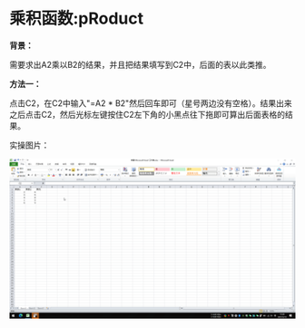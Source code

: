 # 乘积函数:pRoduct

**背景：**

需要求出A2乘以B2的结果，并且把结果填写到C2中，后面的表以此类推。

**方法一：**

点击C2，在C2中输入"=A2 * B2"然后回车即可（星号两边没有空格）。结果出来之后点击C2，然后光标左键按住C2左下角的小黑点往下拖即可算出后面表格的结果。

实操图片：

![乘机1](/Excel/images/乘机-1.gif)
